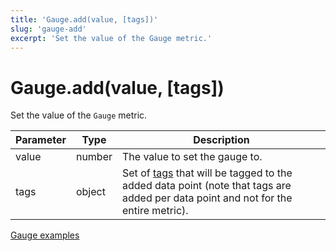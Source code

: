 ```yaml
---
title: 'Gauge.add(value, [tags])'
slug: 'gauge-add'
excerpt: 'Set the value of the Gauge metric.'
---
```


# Gauge.add(value, [tags])

Set the value of the `Gauge` metric.

| Parameter | Type   | Description                                                                                                                                                                                           |
| --------- | ------ | ----------------------------------------------------------------------------------------------------------------------------------------------------------------------------------------------------- |
| value     | number | The value to set the gauge to.                                                                                                                                                                        |
| tags      | object | Set of [tags](https://grafana.com/docs/k6/<K6_VERSION>/using-k6/tags-and-groups) that will be tagged to the added data point (note that tags are added per data point and not for the entire metric). |

[Gauge examples](https://grafana.com/docs/k6/<K6_VERSION>/javascript-api/k6-metrics/gauge#examples)
